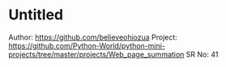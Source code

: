 # Untitled

Author: https://github.com/believeohiozua
Project: https://github.com/Python-World/python-mini-projects/tree/master/projects/Web_page_summation
SR No: 41